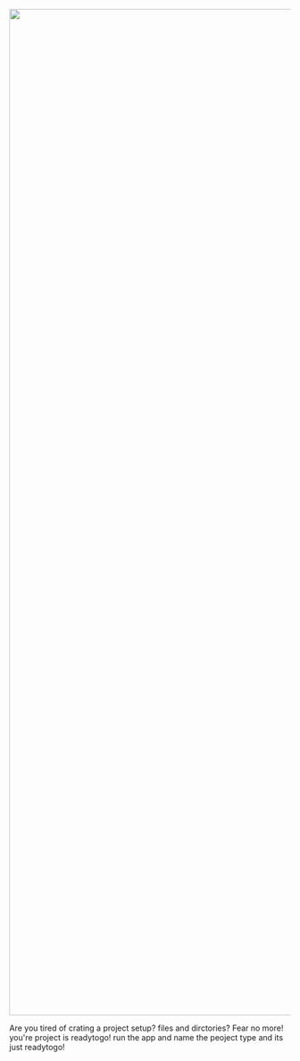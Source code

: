 <p align="center">
  <img width="1800" alt="readyToGo" src="https://github.com/user-attachments/assets/8e510556-0d3b-403e-b0ea-c78221dfcfb5" />
</p>
Are you tired of crating a project setup? files and dirctories? Fear no more! you're project is readytogo! run the app and name the peoject type and its just readytogo!
